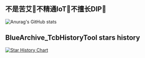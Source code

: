 ## 不是苦艾👋不精通IoT👋不擅长DIP👋

![Anurag's GitHub stats](https://github-readme-stats.vercel.app/api?username=zolara&show_icons=true&theme=tokyonight)

## BlueArchive_TcbHistoryTool stars history

[![Star History Chart](https://api.star-history.com/svg?repos=zolara/bluearchive_TcbHistoryTool&type=Date)](https://star-history.com/#zolara/bluearchive_TcbHistoryTool&Date)
<!--
**zolara/zolara** is a ✨ _special_ ✨ repository because its `README.md` (this file) appears on your GitHub profile.

Here are some ideas to get you started:

- 🔭 I’m currently working on ...
- 🌱 I’m currently learning ...
- 👯 I’m looking to collaborate on ...
- 🤔 I’m looking for help with ...
- 💬 Ask me about ...
- 📫 How to reach me: ...
- 😄 Pronouns: ...
- ⚡ Fun fact: ...
-->
